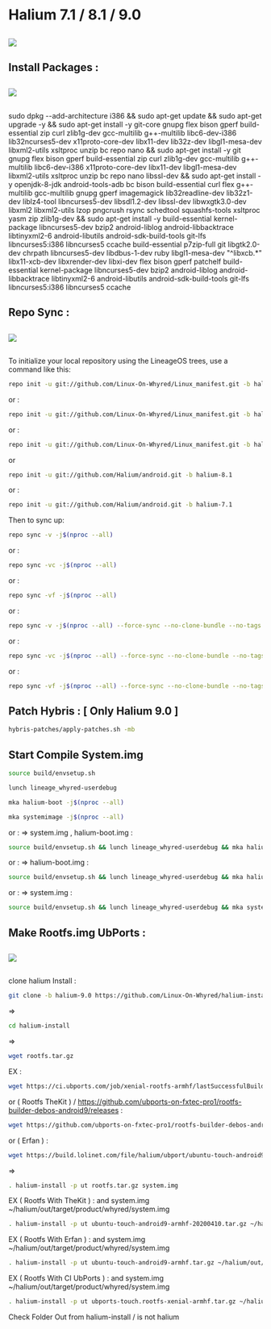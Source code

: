 # Halium 7.1 / 8.1 / 9.0
##

<img src="https://raw.githubusercontent.com/Linux-On-Whyred/Linux_manifest/halium-9.0/halium.png"> 


## Install Packages :

##

<img src="https://raw.githubusercontent.com/Linux-On-Whyred/Linux_manifest/halium-9.0/android.png">

##

sudo dpkg --add-architecture i386 && sudo apt-get update && sudo apt-get upgrade -y && sudo apt-get install -y git-core gnupg flex bison gperf build-essential zip curl zlib1g-dev gcc-multilib g++-multilib libc6-dev-i386 lib32ncurses5-dev x11proto-core-dev libx11-dev lib32z-dev libgl1-mesa-dev libxml2-utils xsltproc unzip bc repo nano && sudo apt-get install -y git gnupg flex bison gperf build-essential zip curl zlib1g-dev gcc-multilib g++-multilib libc6-dev-i386 x11proto-core-dev libx11-dev libgl1-mesa-dev libxml2-utils xsltproc unzip bc repo nano libssl-dev && sudo apt-get install -y openjdk-8-jdk android-tools-adb bc bison build-essential curl flex g++-multilib gcc-multilib gnupg gperf imagemagick lib32readline-dev lib32z1-dev liblz4-tool libncurses5-dev libsdl1.2-dev libssl-dev libwxgtk3.0-dev libxml2 libxml2-utils lzop pngcrush rsync schedtool squashfs-tools xsltproc yasm zip zlib1g-dev && sudo apt-get install -y build-essential kernel-package libncurses5-dev bzip2 android-liblog android-libbacktrace libtinyxml2-6 android-libutils android-sdk-build-tools git-lfs libncurses5:i386 libncurses5 ccache build-essential p7zip-full git libgtk2.0-dev chrpath libncurses5-dev libdbus-1-dev ruby libgl1-mesa-dev "^libxcb.*" libx11-xcb-dev libxrender-dev libxi-dev flex bison gperf patchelf build-essential kernel-package libncurses5-dev bzip2 android-liblog android-libbacktrace libtinyxml2-6 android-libutils android-sdk-build-tools git-lfs libncurses5:i386 libncurses5 ccache

## Repo Sync :

##

<img src="https://raw.githubusercontent.com/Linux-On-Whyred/Linux_manifest/halium-9.0/LineageOS.png"> 

##

To initialize your local repository using the LineageOS trees, use a command like this:
```bash
repo init -u git://github.com/Linux-On-Whyred/Linux_manifest.git -b halium-9.0
```
or :
```bash
repo init -u git://github.com/Linux-On-Whyred/Linux_manifest.git -b halium-9.0-WIP ( Build This Now )
```
or :
```bash
repo init -u git://github.com/Linux-On-Whyred/Linux_manifest.git -b halium-9.0-Beta
```
or
```bash
repo init -u git://github.com/Halium/android.git -b halium-8.1
```
or :
```bash
repo init -u git://github.com/Halium/android.git -b halium-7.1
``` 




Then to sync up:
```bash
repo sync -v -j$(nproc --all)
```
or :
```bash
repo sync -vc -j$(nproc --all)
```
or :
```bash
repo sync -vf -j$(nproc --all)
```
or :
```bash
repo sync -v -j$(nproc --all) --force-sync --no-clone-bundle --no-tags
```
or :
```bash
repo sync -vc -j$(nproc --all) --force-sync --no-clone-bundle --no-tags
```
or :
```bash
repo sync -vf -j$(nproc --all) --force-sync --no-clone-bundle --no-tags
```

## Patch Hybris : [ Only Halium 9.0 ]
```bash
hybris-patches/apply-patches.sh -mb
```

## Start Compile System.img
```bash
source build/envsetup.sh
```
```bash
lunch lineage_whyred-userdebug
```
```bash
mka halium-boot -j$(nproc --all)
```
```bash
mka systemimage -j$(nproc --all)
```
or : => system.img , halium-boot.img :
```bash
source build/envsetup.sh && lunch lineage_whyred-userdebug && mka halium-boot -j$(nproc --all) && mka systemimage -j$(nproc --all)
```
or : => halium-boot.img :
```bash
source build/envsetup.sh && lunch lineage_whyred-userdebug && mka halium-boot -j$(nproc --all)
```
or : => system.img :
```bash
source build/envsetup.sh && lunch lineage_whyred-userdebug && mka systemimage -j$(nproc --all)
```
## Make Rootfs.img UbPorts :

##

<img src="https://raw.githubusercontent.com/Linux-On-Whyred/Linux_manifest/halium-9.0/ubports.png"> 

##

clone halium Install :
```bash
git clone -b halium-9.0 https://github.com/Linux-On-Whyred/halium-install.git halium-install
```
=>
```bash
cd halium-install
```
=> 
```bash
wget rootfs.tar.gz 
```
EX :
```bash
wget https://ci.ubports.com/job/xenial-rootfs-armhf/lastSuccessfulBuild/artifact/out/ubports-touch.rootfs-xenial-armhf.tar.gz
```
or ( Rootfs TheKit ) / https://github.com/ubports-on-fxtec-pro1/rootfs-builder-debos-android9/releases :
```bash
wget https://github.com/ubports-on-fxtec-pro1/rootfs-builder-debos-android9/releases/download/2020-04-10/ubuntu-touch-android9-armhf-20200410.tar.gz
```
or ( Erfan ) :
```bash
wget https://build.lolinet.com/file/halium/ubport/ubuntu-touch-android9-armhf.tar.gz
```
=>
```bash
. halium-install -p ut rootfs.tar.gz system.img
```
EX ( Rootfs With TheKit ) : 
and system.img ~/halium/out/target/product/whyred/system.img
```bash
. halium-install -p ut ubuntu-touch-android9-armhf-20200410.tar.gz ~/halium/out/target/product/whyred/system.img
```
EX ( Rootfs With Erfan ) :
and system.img ~/halium/out/target/product/whyred/system.img
```bash
. halium-install -p ut ubuntu-touch-android9-armhf.tar.gz ~/halium/out/target/product/whyred/system.img
```
EX ( Rootfs With CI UbPorts ) :
and system.img ~/halium/out/target/product/whyred/system.img
```bash
. halium-install -p ut ubports-touch.rootfs-xenial-armhf.tar.gz ~/halium/out/target/product/whyred/system.img
```
Check Folder Out from halium-install / is not halium




